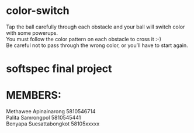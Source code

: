 # color-switch

<p>Tap the ball carefully through each obstacle and your ball will switch color with some powerups.<br>
You must follow the color pattern on each obstacle to cross it :-)<br>
Be careful not to pass through the wrong color, or you’ll have to start again.</p>

# softspec final project

# MEMBERS: 

Methawee Apinainarong 5810546714<br>
Palita Samrongpol 5810545441<br>
Benyapa Suesattabongkot 58105xxxxx<br>

